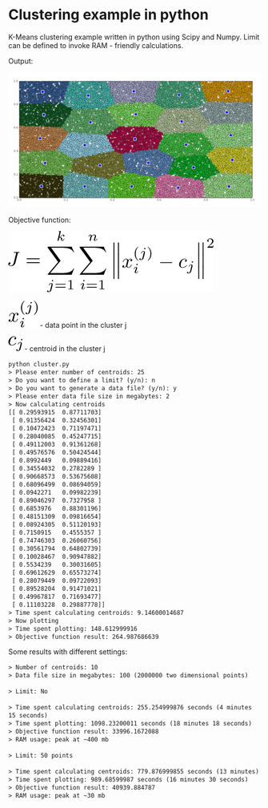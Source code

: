 # Clustering example in python

K-Means clustering example written in python using Scipy and Numpy.
Limit can be defined to invoke RAM - friendly calculations.

Output:

![Output](https://github.com/VisViva/Clustering/blob/master/images/cluster.jpg)

Objective function:

![Output](https://github.com/VisViva/Clustering/blob/master/images/objective_function.png)

![Output](https://github.com/VisViva/Clustering/blob/master/images/x.png) - data point in the cluster j

![Output](https://github.com/VisViva/Clustering/blob/master/images/c.png) - centroid in the cluster j

```
python cluster.py
> Please enter number of centroids: 25
> Do you want to define a limit? (y/n): n
> Do you want to generate a data file? (y/n): y
> Please enter data file size in megabytes: 2
> Now calculating centroids
[[ 0.29593915  0.87711703]
 [ 0.91356424  0.32456301]
 [ 0.10472423  0.71197471]
 [ 0.28040085  0.45247715]
 [ 0.49112003  0.91361268]
 [ 0.49576576  0.50424544]
 [ 0.8992449   0.09889416]
 [ 0.34554032  0.2782289 ]
 [ 0.90668573  0.53675608]
 [ 0.68096499  0.08694059]
 [ 0.0942271   0.09982239]
 [ 0.89046297  0.7327958 ]
 [ 0.6853976   0.88301196]
 [ 0.48151309  0.09816654]
 [ 0.08924305  0.51120193]
 [ 0.7150915   0.4555357 ]
 [ 0.74746303  0.26060756]
 [ 0.30561794  0.64802739]
 [ 0.10028467  0.90947882]
 [ 0.5534239   0.30031605]
 [ 0.69612629  0.65573274]
 [ 0.28079449  0.09722093]
 [ 0.89528204  0.91471021]
 [ 0.49967817  0.71693477]
 [ 0.11103228  0.29887778]]
> Time spent calculating centroids: 9.14600014687
> Now plotting
> Time spent plotting: 148.612999916
> Objective function result: 264.987686639
```

Some results with different settings:

```
> Number of centroids: 10
> Data file size in megabytes: 100 (2000000 two dimensional points)

> Limit: No

> Time spent calculating centroids: 255.254999876 seconds (4 minutes 15 seconds)
> Time spent plotting: 1098.23200011 seconds (18 minutes 18 seconds)
> Objective function result: 33996.1672088
> RAM usage: peak at ~400 mb

> Limit: 50 points

> Time spent calculating centroids: 779.876999855 seconds (13 minutes)
> Time spent plotting: 989.68599987 seconds (16 minutes 30 seconds)
> Objective function result: 40939.884787
> RAM usage: peak at ~30 mb
```
